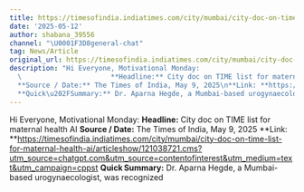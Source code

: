 ```yaml
---
title: https://timesofindia.indiatimes.com/city/mumbai/city-doc-on-time-list-for-maternal-health-ai/articleshow/121038721.cms?utm_source=chatgpt.com&utm_source=contentofinterest&utm_medium=text&utm_campaign=cppst
date: '2025-05-12'
author: shabana_39556
channel: "\U0001F3D8general-chat"
tag: News/Article
original_url: https://timesofindia.indiatimes.com/city/mumbai/city-doc-on-time-list-for-maternal-health-ai/articleshow/121038721.cms?utm_source=chatgpt.com&utm_source=contentofinterest&utm_medium=text&utm_campaign=cppst
description: "Hi Everyone, Motivational Monday:                                  \
  \                      **Headline:** City doc on TIME list for maternal health AI\n\
  **Source / Date:** The Times of India, May 9, 2025\n**Link: **https://timesofindia.indiatimes.com/city/mumbai/city-doc-on-time-list-for-maternal-health-ai/articleshow/121038721.cms?utm_source=chatgpt.com&utm_source=contentofinterest&utm_medium=text&utm_campaign=cppst\n\
  **Quick\u202FSummary:** Dr. Aparna Hegde, a Mumbai-based urogynaecologist, was recognized "
---
```


Hi Everyone, Motivational Monday:                                                        **Headline:** City doc on TIME list for maternal health AI
**Source / Date:** The Times of India, May 9, 2025
**Link: **https://timesofindia.indiatimes.com/city/mumbai/city-doc-on-time-list-for-maternal-health-ai/articleshow/121038721.cms?utm_source=chatgpt.com&utm_source=contentofinterest&utm_medium=text&utm_campaign=cppst
**Quick Summary:** Dr. Aparna Hegde, a Mumbai-based urogynaecologist, was recognized 